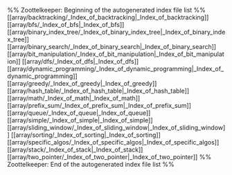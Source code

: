 %% Zoottelkeeper: Beginning of the autogenerated index file list  %%
 [[array/backtracking/_Index_of_backtracking|_Index_of_backtracking]]
 [[array/bfs/_Index_of_bfs|_Index_of_bfs]]
 [[array/binary_index_tree/_Index_of_binary_index_tree|_Index_of_binary_index_tree]]
 [[array/binary_search/_Index_of_binary_search|_Index_of_binary_search]]
 [[array/bit_manipulation/_Index_of_bit_manipulation|_Index_of_bit_manipulation]]
 [[array/dfs/_Index_of_dfs|_Index_of_dfs]]
 [[array/dynamic_programming/_Index_of_dynamic_programming|_Index_of_dynamic_programming]]
 [[array/greedy/_Index_of_greedy|_Index_of_greedy]]
 [[array/hash_table/_Index_of_hash_table|_Index_of_hash_table]]
 [[array/math/_Index_of_math|_Index_of_math]]
 [[array/prefix_sum/_Index_of_prefix_sum|_Index_of_prefix_sum]]
 [[array/queue/_Index_of_queue|_Index_of_queue]]
 [[array/simple/_Index_of_simple|_Index_of_simple]]
 [[array/sliding_window/_Index_of_sliding_window|_Index_of_sliding_window]]
 [[array/sorting/_Index_of_sorting|_Index_of_sorting]]
 [[array/specific_algos/_Index_of_specific_algos|_Index_of_specific_algos]]
 [[array/stack/_Index_of_stack|_Index_of_stack]]
 [[array/two_pointer/_Index_of_two_pointer|_Index_of_two_pointer]]
%% Zoottelkeeper: End of the autogenerated index file list  %%
